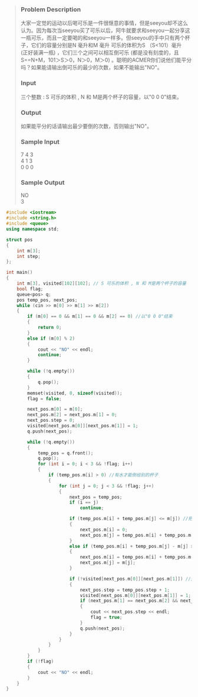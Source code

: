 >### Problem Description
>大家一定觉的运动以后喝可乐是一件很惬意的事情，但是seeyou却不这么认为。因为每次当seeyou买了可乐以后，阿牛就要求和seeyou一起分享这一瓶可乐，而且一定要喝的和seeyou一样多。但seeyou的手中只有两个杯子，它们的容量分别是N 毫升和M 毫升 可乐的体积为S （S<101）毫升　(正好装满一瓶) ，它们三个之间可以相互倒可乐 (都是没有刻度的，且 S==N+M，101＞S＞0，N＞0，M＞0) 。聪明的ACMER你们说他们能平分吗？如果能请输出倒可乐的最少的次数，如果不能输出"NO"。
> 
>### Input
>三个整数 : S 可乐的体积 , N 和 M是两个杯子的容量，以"0 0 0"结束。
> 
>### Output
>如果能平分的话请输出最少要倒的次数，否则输出"NO"。
> 
>### Sample Input
>7 4 3<br>
>4 1 3<br>
>0 0 0<br>
> 
>### Sample Output
>NO<br>
>3<br>
 
```cpp
#include <iostream>
#include <string.h>
#include <queue>
using namespace std;

struct pos
{
    int m[3];
    int step;
};

int main()
{
    int m[3], visited[102][102]; // S 可乐的体积 , N 和 M是两个杯子的容量
    bool flag;
    queue<pos> q;
    pos temp_pos, next_pos;
    while (cin >> m[0] >> m[1] >> m[2])
    {
        if (m[0] == 0 && m[1] == 0 && m[2] == 0) //以"0 0 0"结束
        {
            return 0;
        }
        else if (m[0] % 2)
        {
            cout << "NO" << endl;
            continue;
        }

        while (!q.empty())
        {
            q.pop();
        }
        memset(visited, 0, sizeof(visited));
        flag = false;

        next_pos.m[0] = m[0];
        next_pos.m[2] = next_pos.m[1] = 0;
        next_pos.step = 0;
        visited[next_pos.m[0]][next_pos.m[1]] = 1;
        q.push(next_pos);

        while (!q.empty())
        {
            temp_pos = q.front();
            q.pop();
            for (int i = 0; i < 3 && !flag; i++)
            {
                if (temp_pos.m[i] > 0) //有水才能倒给别的杯子
                {
                    for (int j = 0; j < 3 && !flag; j++)
                    {
                        next_pos = temp_pos;
                        if (i == j)
                            continue;

                        if (temp_pos.m[i] + temp_pos.m[j] <= m[j]) //把m[i]杯子倒空
                        {
                            next_pos.m[i] = 0;
                            next_pos.m[j] = temp_pos.m[i] + temp_pos.m[j];
                        }
                        else if (temp_pos.m[i] + temp_pos.m[j] - m[j] > 0) //m[i]杯子未倒空，但m[j]杯子装满
                        {
                            next_pos.m[i] = temp_pos.m[i] + temp_pos.m[j] - m[j];
                            next_pos.m[j] = m[j];
                        }

                        if (!visited[next_pos.m[0]][next_pos.m[1]]) //这种情况没出现过
                        {
                            next_pos.step = temp_pos.step + 1;
                            visited[next_pos.m[0]][next_pos.m[1]] = 1;
                            if (next_pos.m[1] == next_pos.m[2] && next_pos.m[0] == 0 || next_pos.m[0] == next_pos.m[2] && next_pos.m[1] == 0 || next_pos.m[1] == next_pos.m[0] && next_pos.m[2] == 0)
                            {
                                cout << next_pos.step << endl;
                                flag = true;
                            }
                            q.push(next_pos);
                        }
                    }
                }
            }
        }
        if (!flag)
        {
            cout << "NO" << endl;
        }
    }
}
```
